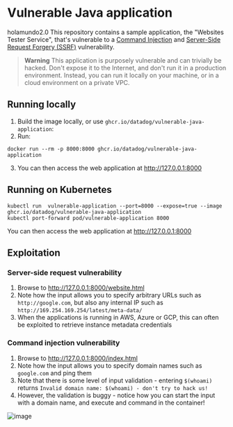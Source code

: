 
# Vulnerable Java application
holamundo2.0
This repository contains a sample application, the "Websites Tester Service", that's vulnerable to a [Command Injection](https://owasp.org/www-community/attacks/Command_Injection) and [Server-Side Request Forgery (SSRF)](https://owasp.org/Top10/A10_2021-Server-Side_Request_Forgery_%28SSRF%29/) vulnerability.

> **Warning**
> This application is purposely vulnerable and can trivially be hacked. Don't expose it to the Internet, and don't run it in a production environment.
> Instead, you can run it locally on your machine, or in a cloud environment on a private VPC.

## Running locally

1. Build the image locally, or use `ghcr.io/datadog/vulnerable-java-application`:
2. Run:

```
docker run --rm -p 8000:8000 ghcr.io/datadog/vulnerable-java-application
```

3. You can then access the web application at http://127.0.0.1:8000

## Running on Kubernetes

```
kubectl run  vulnerable-application --port=8000 --expose=true --image ghcr.io/datadog/vulnerable-java-application
kubectl port-forward pod/vulnerable-application 8000
```

You can then access the web application at http://127.0.0.1:8000

## Exploitation

### Server-side request vulnerability

1. Browse to http://127.0.0.1:8000/website.html
2. Note how the input allows you to specify arbitrary URLs such as `http://google.com`, but also any internal IP such as `http://169.254.169.254/latest/meta-data/`
3. When the applications is running in AWS, Azure or GCP, this can often be exploited to retrieve instance metadata credentials

### Command injection vulnerability

1. Browse to http://127.0.0.1:8000/index.html
2. Note how the input allows you to specify domain names such as `google.com` and ping them
3. Note that there is some level of input validation - entering `$(whoami)` returns `Invalid domain name: $(whoami) - don't try to hack us!`
4. However, the validation is buggy - notice how you can start the input with a domain name, and execute and command in the container!

![image](https://user-images.githubusercontent.com/136675/186954376-e3d82d03-7d9e-49b3-a106-6da080980dae.png)
